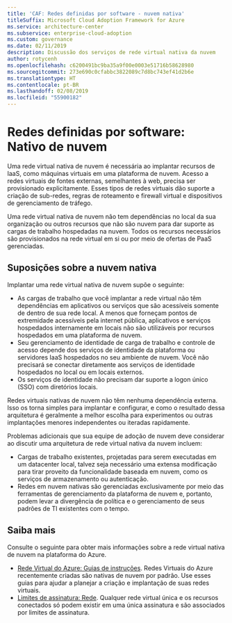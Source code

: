 ```yaml
---
title: 'CAF: Redes definidas por software - nuvem nativa'
titleSuffix: Microsoft Cloud Adoption Framework for Azure
ms.service: architecture-center
ms.subservice: enterprise-cloud-adoption
ms.custom: governance
ms.date: 02/11/2019
description: Discussão dos serviços de rede virtual nativa da nuvem
author: rotycenh
ms.openlocfilehash: c6200491bc9ba35a9f00e0003e51716b58628980
ms.sourcegitcommit: 273e690c0cfabbc3822089c7d8bc743ef41d2b6e
ms.translationtype: HT
ms.contentlocale: pt-BR
ms.lasthandoff: 02/08/2019
ms.locfileid: "55900182"
---
```

# <a name="software-defined-networks-cloud-native"></a>Redes definidas por software: Nativo de nuvem

Uma rede virtual nativa de nuvem é necessária ao implantar recursos de IaaS, como máquinas virtuais em uma plataforma de nuvem. Acesso a redes virtuais de fontes externas, semelhantes à web, precisa ser provisionado explicitamente. Esses tipos de redes virtuais dão suporte a criação de sub-redes, regras de roteamento e firewall virtual e dispositivos de gerenciamento de tráfego.

Uma rede virtual nativa de nuvem não tem dependências no local da sua organização ou outros recursos que não são nuvem para dar suporte as cargas de trabalho hospedadas na nuvem. Todos os recursos necessários são provisionados na rede virtual em si ou por meio de ofertas de PaaS gerenciadas.

## <a name="cloud-native-assumptions"></a>Suposições sobre a nuvem nativa

Implantar uma rede virtual nativa de nuvem supõe o seguinte:

- As cargas de trabalho que você implantar a rede virtual não têm dependências em aplicativos ou serviços que são acessíveis somente de dentro de sua rede local. A menos que forneçam pontos de extremidade acessíveis pela internet pública, aplicativos e serviços hospedados internamente em locais não são utilizáveis por recursos hospedados em uma plataforma de nuvem.
- Seu gerenciamento de identidade de carga de trabalho e controle de acesso depende dos serviços de identidade da plataforma ou servidores IaaS hospedados no seu ambiente de nuvem. Você não precisará se conectar diretamente aos serviços de identidade hospedados no local ou em locais externos.
- Os serviços de identidade não precisam dar suporte a logon único (SSO) com diretórios locais.

Redes virtuais nativas de nuvem não têm nenhuma dependência externa. Isso os torna simples para implantar e configurar, e como o resultado dessa arquitetura é geralmente a melhor escolha para experimentos ou outras implantações menores independentes ou iteradas rapidamente.

Problemas adicionais que sua equipe de adoção de nuvem deve considerar ao discutir uma arquitetura de rede virtual nativa da nuvem incluem:

- Cargas de trabalho existentes, projetadas para serem executadas em um datacenter local, talvez seja necessário uma extensa modificação para tirar proveito da funcionalidade baseada em nuvem, como os serviços de armazenamento ou autenticação.
- Redes em nuvem nativas são gerenciadas exclusivamente por meio das ferramentas de gerenciamento da plataforma de nuvem e, portanto, podem levar a divergência de política e o gerenciamento de seus padrões de TI existentes com o tempo.

## <a name="learn-more"></a>Saiba mais

Consulte o seguinte para obter mais informações sobre a rede virtual nativa de nuvem na plataforma do Azure.

- [Rede Virtual do Azure: Guias de instruções](/azure/virtual-network/virtual-network-vnet-plan-design-arm). Redes Virtuais do Azure recentemente criadas são nativas de nuvem por padrão. Use esses guias para ajudar a planejar a criação e implantação de suas redes virtuais.
- [Limites de assinatura: Rede](/azure/azure-subscription-service-limits?toc=%2fazure%2fvirtual-network%2ftoc.json#networking-limits). Qualquer rede virtual única e os recursos conectados só podem existir em uma única assinatura e são associados por limites de assinatura.

